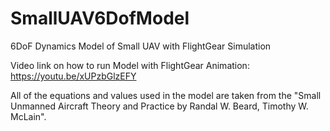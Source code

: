 # SmallUAV6DofModel
6DoF Dynamics Model of Small UAV with FlightGear Simulation 

Video link on how to run Model with FlightGear Animation: https://youtu.be/xUPzbGlzEFY

All of the equations and values used in the model are taken from the "Small Unmanned Aircraft Theory and Practice by Randal W. Beard, Timothy W. McLain".
